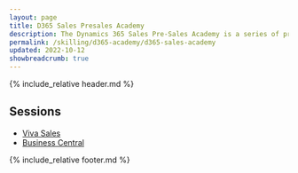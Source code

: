 ```yaml
---
layout: page
title: D365 Sales Presales Academy
description: The Dynamics 365 Sales Pre-Sales Academy is a series of presentations combined with hands-on materials designed to upskill individuals who are responsible for preparing and delivering Dynamics 365 software demonstrations. Demos and the accompanying hands-on labs cover topics which integrate Dynamics 365 to Microsoft Outlook, Microsoft Excel, Microsoft Word, Mobile experience, Power Platform (PowerApps, Power Automate, Power BI and Power Virtual Agent) and Business Central. All content contains the latest features based on the most recent release.
permalink: /skilling/d365-academy/d365-sales-academy
updated: 2022-10-12
showbreadcrumb: true
---
```


{% include_relative header.md %}

## Sessions

* [Viva Sales](/PartnerResources/skilling/d365-sales-academy/vivasales)
* [Business Central](/PartnerResources/skilling/business-central-academy/d365)

{% include_relative footer.md %}
